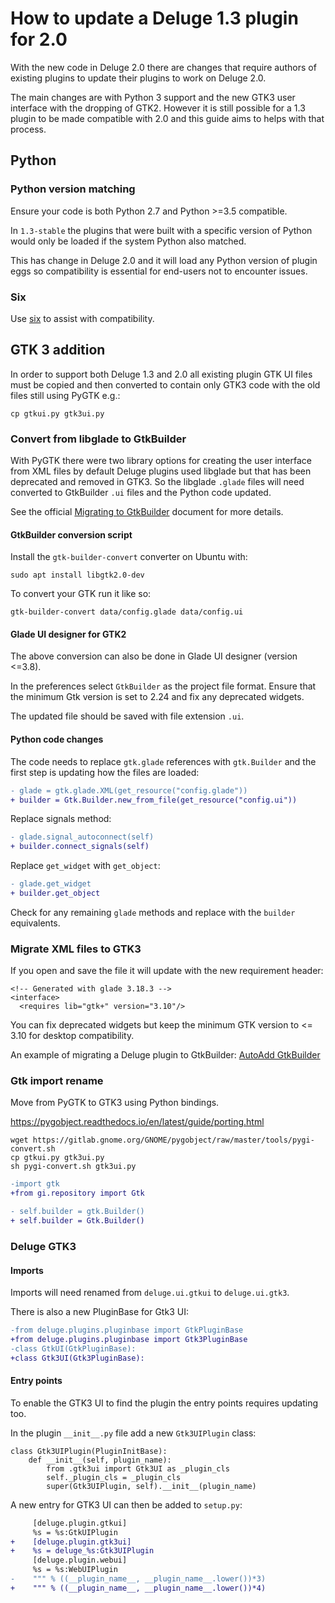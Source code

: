 # How to update a Deluge 1.3 plugin for 2.0

With the new code in Deluge 2.0 there are changes that require authors of
existing plugins to update their plugins to work on Deluge 2.0.

The main changes are with Python 3 support and the new GTK3 user interface with
the dropping of GTK2. However it is still possible for a 1.3 plugin to be made
compatible with 2.0 and this guide aims to helps with that process.

## Python

### Python version matching

Ensure your code is both Python 2.7 and Python >=3.5 compatible.

In `1.3-stable` the plugins that were built with a specific version of Python
would only be loaded if the system Python also matched.

This has change in Deluge 2.0 and it will load any Python version of plugin
eggs so compatibility is essential for end-users not to encounter issues.

### Six

Use [six] to assist with compatibility.

[six]: https://pythonhosted.org/six/

## GTK 3 addition

In order to support both Deluge 1.3 and 2.0 all existing plugin GTK UI files
must be copied and then converted to contain only GTK3 code with the old files
still using PyGTK e.g.:

    cp gtkui.py gtk3ui.py

### Convert from libglade to GtkBuilder

With PyGTK there were two library options for creating the user interface from
XML files by default Deluge plugins used libglade but that has been deprecated
and removed in GTK3. So the libglade `.glade` files will need converted to
GtkBuilder `.ui` files and the Python code updated.

See the official [Migrating to GtkBuilder][migrate-gtkbuilder] document for more details.

#### GtkBuilder conversion script

Install the `gtk-builder-convert` converter on Ubuntu with:

    sudo apt install libgtk2.0-dev

To convert your GTK run it like so:

    gtk-builder-convert data/config.glade data/config.ui

#### Glade UI designer for GTK2

The above conversion can also be done in Glade UI designer (version <=3.8).

In the preferences select `GtkBuilder` as the project file format. Ensure
that the minimum Gtk version is set to 2.24 and fix any deprecated widgets.

The updated file should be saved with file extension `.ui`.

#### Python code changes

The code needs to replace `gtk.glade` references with `gtk.Builder` and the
first step is updating how the files are loaded:

```diff
- glade = gtk.glade.XML(get_resource("config.glade"))
+ builder = Gtk.Builder.new_from_file(get_resource("config.ui"))
```

Replace signals method:

```diff
- glade.signal_autoconnect(self)
+ builder.connect_signals(self)
```

Replace `get_widget` with `get_object`:

```diff
- glade.get_widget
+ builder.get_object
```

Check for any remaining `glade` methods and replace with the `builder` equivalents.

### Migrate XML files to GTK3

If you open and save the file it will update with the new requirement header:

    <!-- Generated with glade 3.18.3 -->
    <interface>
      <requires lib="gtk+" version="3.10"/>

You can fix deprecated widgets but keep the minimum GTK version to <= 3.10 for
desktop compatibility.

An example of migrating a Deluge plugin to GtkBuilder: [AutoAdd GtkBuilder]

### Gtk import rename

Move from PyGTK to GTK3 using Python bindings.

<https://pygobject.readthedocs.io/en/latest/guide/porting.html>

    wget https://gitlab.gnome.org/GNOME/pygobject/raw/master/tools/pygi-convert.sh
    cp gtkui.py gtk3ui.py
    sh pygi-convert.sh gtk3ui.py

```diff
-import gtk
+from gi.repository import Gtk
```

```diff
- self.builder = gtk.Builder()
+ self.builder = Gtk.Builder()
```

### Deluge GTK3

#### Imports

Imports will need renamed from `deluge.ui.gtkui` to `deluge.ui.gtk3`.

There is also a new PluginBase for Gtk3 UI:

```diff
-from deluge.plugins.pluginbase import GtkPluginBase
+from deluge.plugins.pluginbase import Gtk3PluginBase
-class GtkUI(GtkPluginBase):
+class Gtk3UI(Gtk3PluginBase):
```

#### Entry points

To enable the GTK3 UI to find the plugin the entry points requires updating too.

In the plugin `__init__.py` file add a new `Gtk3UIPlugin` class:

```
class Gtk3UIPlugin(PluginInitBase):
    def __init__(self, plugin_name):
        from .gtk3ui import Gtk3UI as _plugin_cls
        self._plugin_cls = _plugin_cls
        super(Gtk3UIPlugin, self).__init__(plugin_name)
```

A new entry for GTK3 UI can then be added to `setup.py`:

```diff
     [deluge.plugin.gtkui]
     %s = %s:GtkUIPlugin
+    [deluge.plugin.gtk3ui]
+    %s = deluge_%s:Gtk3UIPlugin
     [deluge.plugin.webui]
     %s = %s:WebUIPlugin
-    """ % ((__plugin_name__, __plugin_name__.lower())*3)
+    """ % ((__plugin_name__, __plugin_name__.lower())*4)
```

[migrate-gtkbuilder]: https://developer.gnome.org/gtk2/stable/gtk-migrating-GtkBuilder.html
[autoadd gtkbuilder]: https://git.deluge-torrent.org/deluge/commit/?h=develop&id=510a8b50b213cab804d693a5f122f9c0d9dd1fb3
